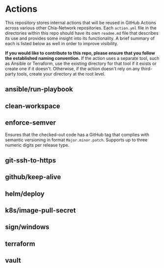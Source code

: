 # Actions
This repository stores internal actions that will be reused in GitHub Actions across various other Chia-Network repositories. Each `action.yml` file in the directories within this repo should have its own `readme.md` file that describes its use and provides some insight into its functionality. A brief summary of each is listed below as well in order to improve visibility.

**If you would like to contribute to this repo, please ensure that you follow the established naming convention.** If the action uses a separate tool, such as Ansible or Terraform, use the existing directory for that tool if it exists or create one if it doesn't. Otherwise, if the action doesn't rely on any third-party tools, create your directory at the root level.

## ansible/run-playbook


## clean-workspace


## enforce-semver
Ensures that the checked-out code has a GitHub tag that complies with semantic versioning in format `Major.minor.patch`. Supports up to three numeric digits per release type.

## git-ssh-to-https


## github/keep-alive


## helm/deploy


## k8s/image-pull-secret


## sign/windows


## terraform


## vault



